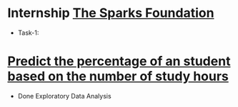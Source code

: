 # Internship [The Sparks Foundation](https://www.linkedin.com/company/the-sparks-foundation/)
* Task-1:
# [Predict the percentage of an student based on the number of study hours](https://github.com/uttamgrade/The_Spark_Foundation.git) 
* Done Exploratory Data Analysis
